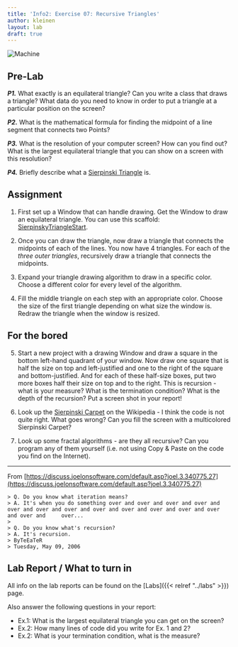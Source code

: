 ```yaml
---
title: 'Info2: Exercise 07: Recursive Triangles'
author: kleinen
layout: lab
draft: true
---
```


![Machine](../images/SierpinskiTriangle.png "Sierpinski Triangle")

## Pre-Lab

***P1.*** What exactly is an equilateral triangle? Can you write a class that draws a triangle? What data do you need to know in order to put a triangle at a particular position on the screen?

***P2.*** What is the mathematical formula for finding the midpoint of a line segment that connects two Points?

***P3.*** What is the resolution of your computer screen? How can you find out? What is the largest equilateral triangle that you can show on a screen with this resolution?

***P4.*** Briefly describe what a <a href="https://en.wikipedia.org/wiki/Sierpinski_triangle">Sierpinski Triangle</a> is.

## Assignment

1. First set up a Window that can handle drawing. Get the Window to draw an equilateral triangle. You can use this scaffold: [SierpinskyTriangleStart](https://github.com/LiFaytheGoblin/SierpinskyTriangleStart).

2. Once you can draw the triangle, now draw a triangle that connects the midpoints of each of the lines. You now have 4 triangles. For each of the *three outer triangles*, recursively draw a triangle that connects the midpoints.

3. Expand your triangle drawing algorithm to draw in a specific color. Choose a different color for every level of the algorithm.

4. Fill the middle triangle on each step with an appropriate color. Choose the size of the first triangle depending on what size the window is. Redraw the triangle when the window is resized.

## For the bored

5. Start a new project with a drawing Window and draw a square in the bottom left-hand quadrant of your window. Now draw one square that is half the size on top and left-justified and one to the right of the square and bottom-justified. And for each of these half-size boxes, put two more boxes half their size on top and to the right. This is recursion - what is your measure? What is the termination condition? What is the depth of the recursion? Put a screen shot in your report!

6. Look up the [Sierpinski Carpet](ttp://en.wikipedia.org/wiki/Sierpinski_carpeth) on the Wikipedia - I think the code is not quite right. What goes wrong? Can you fill the screen with a multicolored Sierpinski Carpet?

7. Look up some fractal algorithms - are they all recursive? Can you program any of them yourself (i.e. not using Copy & Paste on the code you find on the Internet).

* * *

From [https://discuss.joelonsoftware.com/default.asp?joel.3.340775.27](https://discuss.joelonsoftware.com/default.asp?joel.3.340775.27)

    > Q. Do you know what iteration means?
    > A. It's when you do something over and over and over and over and over and over and over and over and over and over and over and over and over and     over...
    >
    > Q. Do you know what's recursion?
    > A. It's recursion.
    > ByTeEaTeR
    > Tuesday, May 09, 2006

## Lab Report / What to turn in

All info on the lab reports can be found on the [Labs]({{< relref "../labs" >}}) page.

Also answer the following questions in your report:
* Ex.1: What is the largest equilateral triangle you can get on the screen?
* Ex.2: How many lines of code did you write for Ex. 1 and 2?
* Ex.2: What is your termination condition, what is the measure?
